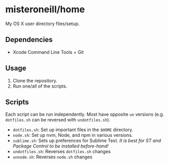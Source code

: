 # misteroneill/home

My OS X user directory files/setup.

## Dependencies

- Xcode Command Line Tools + Git

## Usage

1. Clone the repository.
1. Run one/all of the scripts.

## Scripts

Each script can be run independently. Most have opposite `un` versions (e.g. `dotfiles.sh` can be reversed with `undotfiles.sh`).

- `dotfiles.sh`: Set up important files in the `$HOME` directory.
- `node.sh`: Set up nvm, Node, and npm in various versions.
- `sublime.sh`: Sets up preferences for Sublime Text. _It is best for ST and Package Control to be installed before-hand!_
- `undotfiles.sh`: Reverses `dotfiles.sh` changes
- `unnode.sh`: Reverses `node.sh` changes
